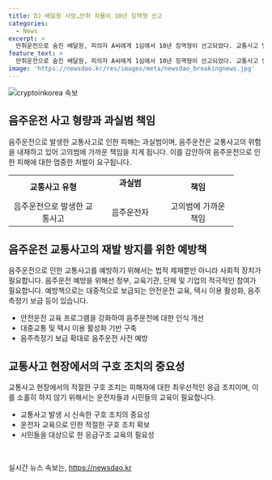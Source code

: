 ```yaml
---
title: DJ 배달원 사망…만취 차몰이 10년 징역형 선고
categories:
  - News
excerpt: >
  만취운전으로 숨진 배달원, 피의자 A씨에게 1심에서 10년 징역형이 선고되었다. 교통사고 발생을 예상하며 음주운전을 용인한 책임과 적절한 구호조치를 하지 않은 혐의로 유죄 판결을 받았다. 교통사고 예방을 위한 엄중한 처벌을 촉구하며 사고 당시의 무책임한 행동들이 강조되었다. A씨의 변호는 1차 사고 후 구호 조치를 주장하였으나, 증거 부족으로 기각되었다.
feature_text: >
  만취운전으로 숨진 배달원, 피의자 A씨에게 1심에서 10년 징역형이 선고되었다. 교통사고 발생을 예상하며 음주운전을 용인한 책임과 적절한 구호조치를 하지 않은 혐의로 유죄 판결을 받았다. 교통사고 예방을 위한 엄중한 처벌을 촉구하며 사고 당시의 무책임한 행동들이 강조되었다. A씨의 변호는 1차 사고 후 구호 조치를 주장하였으나, 증거 부족으로 기각되었다.
image: 'https://newsdao.kr/res/images/meta/newsdao_breakingnews.jpg'
---
```


<p><img src="https://newsdao.kr/res/images/meta/newsdao_breakingnews.jpg" alt="cryptoinkorea 속보" /></p>

<h2 data-ke-size="size26">음주운전 사고 형량과 과실범 책임</h2>

<p data-ke-size="size16">음주운전으로 발생한 교통사고로 인한 피해는 과실범이며, 음주운전은 교통사고의 위험을 내재하고 있어 고의범에 가까운 책임을 지게 됩니다. 이를 감안하여 음주운전으로 인한 피해에 대한 엄중한 처벌이 요구됩니다.</p>

<table>
  <colgroup>
    <col width="177">
    <col width="127">
    <col width="141">
  </colgroup>
  <tbody>
    <tr>
      <td style="text-align: center; height: 17px;"><b>교통사고 유형</b></td>
      <td style="text-align: center; height: 17px;"><b>과실범</b></p></td>
      <td style="text-align: center; height: 17px;"><b>책임</b></td>
    </tr>
    <tr>
      <td style="text-align: center; height: 17px;">음주운전으로 발생한 교통사고</td>
      <td style="text-align: center; height: 17px;">음주운전자</td>
      <td style="text-align: center; height: 17px;">고의범에 가까운 책임</td>
    </tr>
  </tbody>
</table>

<h2 data-ke-size="size26">음주운전 교통사고의 재발 방지를 위한 예방책</h2>

<p data-ke-size="size16">음주운전으로 인한 교통사고를 예방하기 위해서는 법적 제재뿐만 아니라 사회적 장치가 필요합니다. 음주운전 예방을 위해선 정부, 교육기관, 단체 및 기업의 적극적인 참여가 필요합니다. 예방책으로는 대중적으로 보급되는 안전운전 교육, 택시 이용 활성화, 음주측정기 보급 등이 있습니다.</p>

<ul>
  <li>안전운전 교육 프로그램을 강화하여 음주운전에 대한 인식 개선</li>
  <li>대중교통 및 택시 이용 활성화 기반 구축</li>
  <li>음주측정기 보급 확대로 음주운전 사전 예방</li>
</ul>

<h2 data-ke-size="size26">교통사고 현장에서의 구호 조치의 중요성</h2>

<p data-ke-size="size16">교통사고 현장에서의 적절한 구호 조치는 피해자에 대한 최우선적인 응급 조치이며, 이를 소홀히 하지 않기 위해서는 운전자들과 시민들의 교육이 필요합니다.</p>

<ul>
  <li>교통사고 발생 시 신속한 구호 조치의 중요성</li>
  <li>운전자 교육으로 인한 적절한 구호 조치 확보</li>
  <li>시민들을 대상으로 한 응급구조 교육의 필요성</li>
</ul>

<p data-ke-size="size16">&nbsp;</p>
실시간 뉴스 속보는, <a href="https://newsdao.kr" rel="dofollow">https://newsdao.kr</a>


